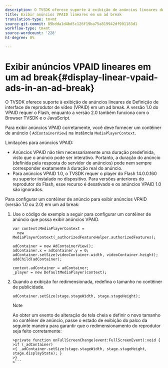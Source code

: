 ```yaml
---
description: O TVSDK oferece suporte à exibição de anúncios lineares de Definição de interface de reprodutor de vídeo (VPAID) em um ad break. A versão 1.0 do VPAID requer o Flash, enquanto a versão 2.0 também funciona com o Browser TVSDK e o JavaScript.
title: Exibir anúncios VPAID lineares em um ad break
translation-type: tm+mt
source-git-commit: 89bdda1d4bd5c126f19ba75a819942df901183d1
workflow-type: tm+mt
source-wordcount: '228'
ht-degree: 0%

---
```



# Exibir anúncios VPAID lineares em um ad break{#display-linear-vpaid-ads-in-an-ad-break}

O TVSDK oferece suporte à exibição de anúncios lineares de Definição de interface de reprodutor de vídeo (VPAID) em um ad break. A versão 1.0 do VPAID requer o Flash, enquanto a versão 2.0 também funciona com o Browser TVSDK e o JavaScript.

Para exibir anúncios VPAID corretamente, você deve fornecer um contêiner de anúncio ( `AdContainerView`) na instância `MediaPlayerContext`.

Limitações para anúncios VPAID:

* Anúncios VPAID não têm necessariamente uma duração predefinida, visto que o anúncio pode ser interativo. Portanto, a duração do anúncio (definida pela resposta do servidor de anúncios) pode nem sempre corresponder exatamente à duração real do anúncio.
* Para anúncios VPAID 1.0, o TVSDK requer o player do Flash 14.0.0.160 ou superior instalado no dispositivo. Para versões anteriores do reprodutor do Flash, esse recurso é desativado e os anúncios VPAID 1.0 são ignorados.

Para configurar um contêiner de anúncio para exibir anúncios VPAID (versão 1.0 ou 2.0) em um ad break:

1. Use o código de exemplo a seguir para configurar um contêiner de anúncio que possa exibir anúncios VPAID.

   ```
   var context:MediaPlayerContext =  
     new MediaPlayerContext(_authorizedFeatureHelper.authorizedFeatures); 
   
   adContainer = new AdContainerView(); 
   adContainer.x = adContainer.y = 0; 
   adContainer.setSize(videoContainer.width, videoContainer.height); 
   addChild(adContainer); 
   
   context.adContainer = adContainer; 
   _player = new DefaultMediaPlayer(context);
   ```

1. Quando a exibição for redimensionada, redefina o tamanho no contêiner de publicidade.

   ```
   adContainer.setSize(stage.stageWidth, stage.stageHeight);
   ```

   >[!NOTE]
   >
   >Ao obter um evento de alteração de tela cheia e definir o novo tamanho no contêiner de anúncio, passe o estado de exibição do palco da seguinte maneira para garantir que o redimensionamento do reprodutor seja feito corretamente:
   >
   >
   ```
   >private function onFullScreenChange(event:FullScreenEvent):void { 
   >if (_adContainer) 
   >{ _adContainer.setSize(stage.stageWidth, stage.stageHeight, stage.displayState); } 
   >}
   >```

